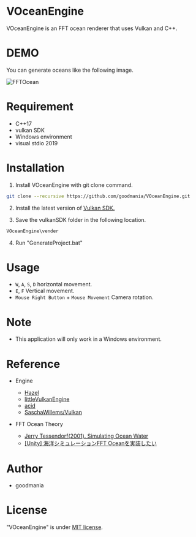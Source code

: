 # VOceanEngine

 VOceanEngine is an FFT ocean renderer that uses Vulkan and C++.  
   
# DEMO
 
You can generate oceans like the following image.
 
![FFTOcean](https://user-images.githubusercontent.com/63941325/147940555-e55b60e1-26a8-4b9b-aa76-d399b58bde6e.gif)
  
# Requirement
 
* C++17
* vulkan SDK
* Windows environment
* visual stdio 2019

# Installation
 
1. Install VOceanEngine with git clone command.
 
```bash
git clone --recursive https://github.com/goodmania/VOceanEngine.git
```

2. Install the latest version of [Vulkan SDK.](https://vulkan.lunarg.com/sdk/home)

3. Save the vulkanSDK folder in the following location.

```bash
VOceanEngine\vender
```

4. Run "GenerateProject.bat"

# Usage
 
* `W`, `A`, `S`, `D` horizontal movement.
* `E`, `F` Vertical movement.
* `Mouse Right Button` + `Mouse Movement` Camera rotation.
 
# Note
 
* This application will only work in a Windows environment.

# Reference
* Engine
  * [Hazel](https://github.com/TheCherno/Hazel)
  * [littleVulkanEngine](https://github.com/blurrypiano/littleVulkanEngine)
  * [acid](https://github.com/EQMG/Acid/tree/master/Sources)
  * [SaschaWillems/Vulkan](https://github.com/SaschaWillems/Vulkan)

* FFT Ocean Theory
  * [Jerry Tessendorf(2001). Simulating Ocean Water](https://citeseerx.ist.psu.edu/viewdoc/download?doi=10.1.1.161.9102&rep=rep1&type=pdf)
  * [[Unity] 海洋シミュレーションFFT Oceanを実装したい](https://qiita.com/Red_Black_GPGPU/items/2652f5bfd6d311d2034b) 
 
# Author
 
* goodmania
 
# License
 
"VOceanEngine" is under [MIT license](https://en.wikipedia.org/wiki/MIT_License).
 
